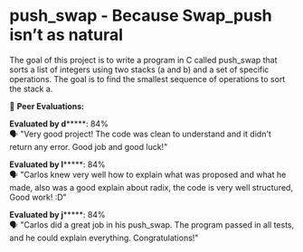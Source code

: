 # push_swap - Because Swap_push isn’t as natural

The goal of this project is to write a program in C called push_swap that sorts a list of integers using two stacks (a and b) and a set of specific operations. The goal is to find the smallest sequence of operations to sort the stack a.

📝 **Peer Evaluations:**

**Evaluated by d*******: 84%  
🗣️ "Very good project! The code was clean to understand and it didn't return any error. Good job and good luck!"

**Evaluated by l*******: 84%  
🗣️ "Carlos knew very well how to explain what was proposed and what he made, also was a good explain about radix, the code is very well structured, Good work! :D"

**Evaluated by j*******: 84%  
🗣️ "Carlos did a great job in his push_swap. The program passed in all tests, and he could explain everything. Congratulations!"
